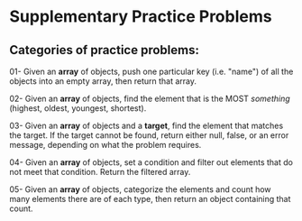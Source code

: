 # Supplementary Practice Problems

## Categories of practice problems:

01- Given an **array** of objects, push one particular key (i.e. "name") of all the objects into an empty array, then return that array.

02- Given an **array** of objects, find the element that is the MOST *something* (highest, oldest, youngest, shortest).

03- Given an **array** of objects and a **target**, find the element that matches the target. If the target cannot be found, return either null, false, or an error message, depending on what the problem requires.

04- Given an **array** of objects, set a condition and filter out elements that do not meet that condition. Return the filtered array.

05- Given an **array** of objects, categorize the elements and count how many elements there are of each type, then return an object containing that count.
 

